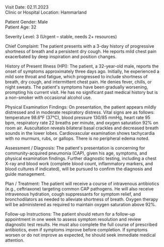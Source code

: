 Visit Date: 02.11.2023  
Clinic or Hospital Location: Hammarland  

Patient Gender: Male  
Patient Age: 32  

Severity Level: 3 (Urgent – stable, needs 2+ resources)

Chief Complaint: The patient presents with a 3-day history of progressive shortness of breath and a persistent dry cough. He reports mild chest pain exacerbated by deep inspiration and position changes.

History of Present Illness (HPI): The patient, a 32-year-old male, reports the onset of symptoms approximately three days ago. Initially, he experienced a mild sore throat and fatigue, which progressed to include shortness of breath, dry cough, and intermittent chest pain. He denies fever, chills, or night sweats. The patient's symptoms have been gradually worsening, prompting his current visit. He has no significant past medical history but is a non-smoker with occasional alcohol use.

Physical Examination Findings: On presentation, the patient appears mildly distressed and in moderate respiratory distress. Vital signs are as follows: temperature 98.6°F (37°C), blood pressure 130/85 mmHg, heart rate 95 bpm, respiratory rate 22 breaths per minute, and oxygen saturation 92% on room air. Auscultation reveals bilateral basal crackles and decreased breath sounds in the lower lobes. Cardiovascular examination shows tachycardia with no murmurs, rubs, or gallops. There is no peripheral edema noted.

Assessment / Diagnosis: The patient's presentation is concerning for community-acquired pneumonia (CAP), given his age, symptoms, and physical examination findings. Further diagnostic testing, including a chest X-ray and blood work (complete blood count, inflammatory markers, and blood cultures if indicated), will be pursued to confirm the diagnosis and guide management.

Plan / Treatment: The patient will receive a course of intravenous antibiotics (e.g., ceftriaxone) targeting common CAP pathogens. He will also receive intravenous hydration, cough suppressants for symptom relief, and bronchodilators as needed to alleviate shortness of breath. Oxygen therapy will be administered as required to maintain oxygen saturation above 92%.

Follow-up Instructions: The patient should return for a follow-up appointment in one week to assess symptom resolution and review diagnostic test results. He must also complete the full course of prescribed antibiotics, even if symptoms improve before completion. If symptoms worsen or do not improve as expected, he should seek immediate medical attention.